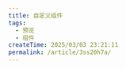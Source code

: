 ```yaml
---
title: 自定义组件
tags:
  - 预览
  - 组件
createTime: 2025/03/03 23:21:11
permalink: /article/3ss20h7a/
---
```


<CustomComponent />
